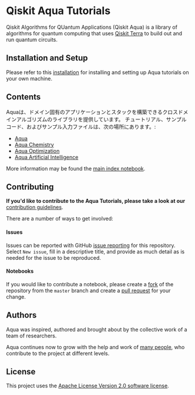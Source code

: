 # Qiskit Aqua Tutorials

Qiskit Algorithms for QUantum Applications (Qiskit Aqua) is a library of algorithms for quantum computing
that uses [Qiskit Terra](https://qiskit.org/terra) to build out and run quantum circuits.

## Installation and Setup

Please refer to this [installation](INSTALL.md) for installing and setting up Aqua tutorials on
your own machine.

## Contents 
Aquaは、ドメイン固有のアプリケーションとスタックを構築できるクロスドメインアルゴリズムのライブラリを提供しています。 チュートリアル、サンプルコード、およびサンプル入力ファイルは、次の場所にあります。:

* [Aqua](aqua) 
* [Aqua Chemistry](chemistry) 
* [Aqua Optimization](optimization) 
* [Aqua Artificial Intelligence](artificial_intelligence)

More information may be found the [main index notebook](index.ipynb).

## Contributing

**If you'd like to contribute to the Aqua Tutorials, please take a look at our**
[contribution guidelines](.github/CONTRIBUTING.rst).

There are a number of ways to get involved:

#### Issues
 
Issues can be reported with GitHub [issue reporting](https://github.com/Qiskit/aqua-tutorials/issues) for this
repository. Select `New issue`, fill in a descriptive title, and provide as much detail as is needed for the issue
to be reproduced.

#### Notebooks

If you would like to contribute a notebook, please create a [fork](https://help.github.com/articles/fork-a-repo/) 
of the repository from the `master` branch and create a
 [pull request](https://help.github.com/articles/about-pull-requests/) for your change.


## Authors

Aqua was inspired, authored and brought about by the collective work of a team of researchers.

Aqua continues now to grow with the help and work of [many people](./CONTRIBUTORS.md), who contribute
to the project at different levels.

## License

This project uses the [Apache License Version 2.0 software license](https://www.apache.org/licenses/LICENSE-2.0).
